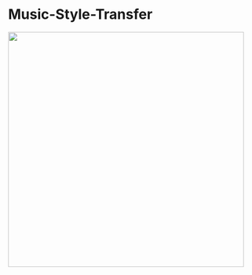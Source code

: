# Music-Style-Transfer

<img src="https://github.com/favicon.ico](https://github.com/dvolynov/Music-Style-Transfer/assets/83712099/bd0f4c9c-1532-49cb-9ea0-9acffddaa99f" width="480">
